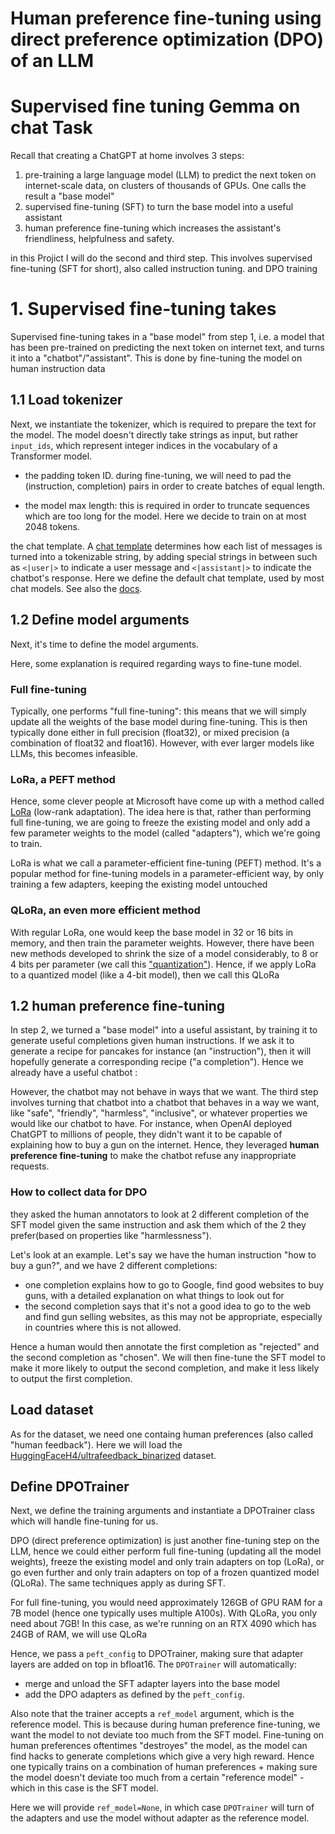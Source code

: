 # Human preference fine-tuning using direct preference optimization (DPO) of an LLM
# Supervised fine tuning Gemma on chat Task
Recall that creating a ChatGPT at home involves 3 steps:

1. pre-training a large language model (LLM) to predict the next token on internet-scale data, on clusters of thousands of GPUs. One calls the result a "base model"
2. supervised fine-tuning (SFT) to turn the base model into a useful assistant
3. human preference fine-tuning which increases the assistant's friendliness, helpfulness and safety.

in this Projict I will do the second and third step. This involves supervised fine-tuning (SFT for short), also called instruction tuning. and DPO training

# 1. Supervised fine-tuning takes
Supervised fine-tuning takes in a "base model" from step 1, i.e. a model that has been pre-trained on predicting the next token on internet text, and turns it into a "chatbot"/"assistant". This is done by fine-tuning the model on human instruction data

## 1.1 Load tokenizer
Next, we instantiate the tokenizer, which is required to prepare the text for the model. The model doesn't directly take strings as input, but rather `input_ids`, which represent integer indices in the vocabulary of a Transformer model.

- the padding token ID.
during fine-tuning, we will need to pad the (instruction, completion) pairs in order to create batches of equal length.

- the model max length: this is required in order to truncate sequences which are too long for the model. Here we decide to train on at most 2048 tokens.

the chat template. A [chat template](https://huggingface.co/blog/chat-templates) determines how each list of messages is turned into a tokenizable string, by adding special strings in between such as `<|user|>` to indicate a user message and `<|assistant|>` to indicate the chatbot's response. Here we define the default chat template, used by most chat models. See also the [docs](https://huggingface.co/docs/transformers/main/en/chat_templating).

## 1.2 Define model arguments

Next, it's time to define the model arguments.

Here, some explanation is required regarding ways to fine-tune model.

### Full fine-tuning

Typically, one performs "full fine-tuning": this means that we will simply update all the weights of the base model during fine-tuning. This is then typically done either in full precision (float32), or mixed precision (a combination of float32 and float16). However, with ever larger models like LLMs, this becomes infeasible.


### LoRa, a PEFT method

Hence, some clever people at Microsoft have come up with a method called [LoRa](https://huggingface.co/docs/peft/conceptual_guides/lora) (low-rank adaptation). The idea here is that, rather than performing full fine-tuning, we are going to freeze the existing model and only add a few parameter weights to the model (called "adapters"), which we're going to train.

LoRa is what we call a parameter-efficient fine-tuning (PEFT) method. It's a popular method for fine-tuning models in a parameter-efficient way, by only training a few adapters, keeping the existing model untouched

### QLoRa, an even more efficient method

With regular LoRa, one would keep the base model in 32 or 16 bits in memory, and then train the parameter weights. However, there have been new methods developed to shrink the size of a model considerably, to 8 or 4 bits per parameter (we call this ["quantization"](https://huggingface.co/docs/transformers/main_classes/quantization)). Hence, if we apply LoRa to a quantized model (like a 4-bit model), then we call this QLoRa

## 1.2 human preference fine-tuning


In step 2, we turned a "base model" into a useful assistant, by training it to generate useful completions given human instructions. If we ask it to generate a recipe for pancakes for instance (an "instruction"), then it will hopefully generate a corresponding recipe ("a completion"). Hence we already have a useful chatbot :

However, the chatbot may not behave in ways that we want. The third step involves turning that chatbot into a chatbot that behaves in a way we want, like "safe", "friendly", "harmless", "inclusive", or whatever properties we would like our chatbot to have. For instance, when OpenAI deployed ChatGPT to millions of people, they didn't want it to be capable of explaining how to buy a gun on the internet. Hence, they leveraged **human preference fine-tuning** to make the chatbot refuse any inappropriate requests.

### How to collect data for DPO
they asked the human annotators to look at 2 different completion of the SFT model given the same instruction and ask them which of the 2 they prefer(based on properties like "harmlessness").

Let's look at an example. Let's say we have the human instruction "how to buy a gun?", and we have 2 different completions:

* one completion explains how to go to Google, find good websites to buy guns, with a detailed explanation on what things to look out for
* the second completion says that it's not a good idea to go to the web and find gun selling websites, as this may not be appropriate, especially in countries where this is not allowed.

Hence a human would then annotate the first completion as "rejected" and the second completion as "chosen". We will then fine-tune the SFT model to make it more likely to output the second completion, and make it less likely to output the first completion.

## Load dataset

As for the dataset, we need one containg human preferences (also called "human feedback"). Here we will load the [HuggingFaceH4/ultrafeedback_binarized](https://huggingface.co/datasets/HuggingFaceH4/ultrafeedback_binarized) dataset.


## Define DPOTrainer

Next, we define the training arguments and instantiate a DPOTrainer class which will handle fine-tuning for us.

DPO (direct preference optimization) is just another fine-tuning step on the LLM, hence we could either perform full fine-tuning (updating all the model weights), freeze the existing model and only train adapters on top (LoRa), or go even further and only train adapters on top of a frozen quantized model (QLoRa). The same techniques apply as during SFT.



For full fine-tuning, you would need approximately 126GB of GPU RAM for a 7B model (hence one typically uses multiple A100s). With QLoRa, you only need about 7GB! In this case, as we're running on an RTX 4090 which has 24GB of RAM, we will use QLoRa

Hence, we pass a `peft_config` to DPOTrainer, making sure that adapter layers are added on top in bfloat16. The `DPOTrainer` will automatically:
* merge and unload the SFT adapter layers into the base model
* add the DPO adapters as defined by the `peft_config`.

Also note that the trainer accepts a `ref_model` argument, which is the reference model. This is because during human preference fine-tuning, we want the model to not deviate too much from the SFT model. Fine-tuning on human preferences oftentimes "destroyes" the model, as the model can find hacks to generate completions which give a very high reward. Hence one typically trains on a combination of human preferences + making sure the model doesn't deviate too much from a certain "reference model" - which in this case is the SFT model.

Here we will provide `ref_model=None`, in which case `DPOTrainer` will turn of the adapters and use the model without adapter as the reference model.
